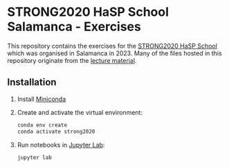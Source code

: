 # STRONG2020 HaSP School Salamanca - Exercises

This repository contains the exercises for the [STRONG2020 HaSP School](https://indico.ific.uv.es/event/6803) which was organised in Salamanca in 2023. Many of the files hosted in this repository originate from the [lecture material](https://indico.ific.uv.es/event/6803/timetable).

## Installation

1. Install [Miniconda](https://docs.conda.io/en/latest/miniconda.html)

2. Create and activate the virtual environment:

   ```python
   conda env create
   conda activate strong2020
   ```

3. Run notebooks in [Jupyter Lab](https://jupyter.org):
   ```python
   jupyter lab
   ```
